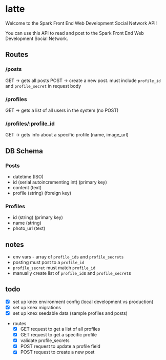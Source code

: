 # latte

Welcome to the Spark Front End Web Development Social Network API!

You can use this API to read and post to the Spark Front End Web Development Social Network.

## Routes

### /posts

GET -> gets all posts
POST -> create a new post. must include `profile_id` and `profile_secret` in request body

### /profiles

GET -> gets a list of all users in the system
(no POST)

### /profiles/:profile_id

GET -> gets info about a specific profile (name, image_url)

## DB Schema

### Posts

-   datetime (ISO)
-   id (serial autoincrementing int) (primary key)
-   content (text)
-   profile (string) (foreign key)

### Profiles

-   id (string) (primary key)
-   name (string)
-   photo_url (text)

## notes

-   env vars - array of `profile_id`s and `profile_secrets`
-   posting must post to a `profile_id`
-   `profile_secret` must match `profile_id`
-   manually create list of `profile_id`s and `profile_secret`s

## todo

-   [x] set up knex environment config (local development vs production)
-   [x] set up knex migrations
-   [x] set up knex seedable data (sample profiles and posts)
-   routes
    -   [x] GET request to get a list of all profiles
    -   [x] GET request to get a specific profile
    -   [x] validate profile_secrets
    -   [x] POST request to update a profile field
    -   [x] POST request to create a new post
